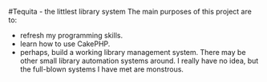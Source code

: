 #Tequita - the littlest library system
The main purposes of this project are to:
* refresh my programming skills.
* learn how to use CakePHP.
* perhaps, build a working library management system.
There may be other small library automation systems around. I really have no 
idea, but the full-blown systems I have met are monstrous.